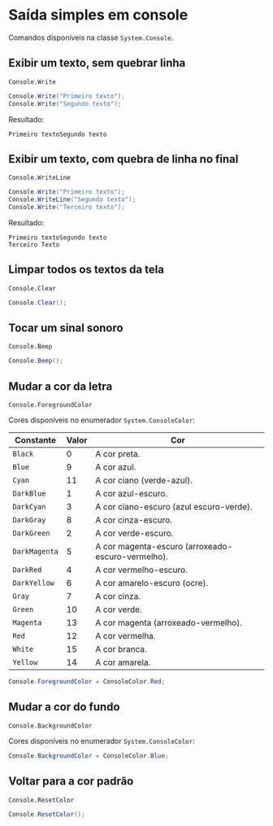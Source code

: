 # Saída simples em console

Comandos disponíveis na classe `System.Console`.

## Exibir um texto, sem quebrar linha

`Console.Write`

```cs
Console.Write("Primeiro texto");
Console.Write("Segundo texto");
```

Resultado:

```
Primeiro textoSegundo texto
```

## Exibir um texto, com quebra de linha no final

`Console.WriteLine`

```cs
Console.Write("Primeiro texto");
Console.WriteLine("Segundo texto");
Console.Write("Terceiro texto");
```

Resultado:

```
Primeiro textoSegundo texto
Terceiro Texto
```

## Limpar todos os textos da tela

`Console.Clear`

```cs
Console.Clear();
```

##  Tocar um sinal sonoro

`Console.Beep`

```cs
Console.Beep();
```

## Mudar a cor da letra

`Console.ForegroundColor`

Cores disponíveis no enumerador `System.ConsoleColor`:

Constante | Valor | Cor
--  | -- | --
`Black` | 0 | A cor preta.
`Blue` | 9 | A cor azul.
`Cyan` | 11 | A cor ciano (verde-azul).
`DarkBlue` | 1 | A cor azul-escuro.
`DarkCyan` | 3 | A cor ciano-escuro (azul escuro-verde).
`DarkGray` | 8 | A cor cinza-escuro.
`DarkGreen` | 2 | A cor verde-escuro.
`DarkMagenta` | 5 | A cor magenta-escuro (arroxeado-escuro-vermelho).
`DarkRed` | 4 | A cor vermelho-escuro.
`DarkYellow` | 6 | A cor amarelo-escuro (ocre).
`Gray` | 7 | A cor cinza.
`Green` | 10 | A cor verde.
`Magenta` | 13 | A cor magenta (arroxeado-vermelho).
`Red` | 12 | A cor vermelha.
`White` | 15 | A cor branca.
`Yellow` | 14 | A cor amarela.

```cs
Console.ForegroundColor = ConsoleColor.Red;
```

## Mudar a cor do fundo

`Console.BackgroundColor`

Cores disponíveis no enumerador `System.ConsoleColor`:

```cs
Console.BackgroundColor = ConsoleColor.Blue;
```

## Voltar para a cor padrão

`Console.ResetColor`

```cs
Console.ResetColor();
```
